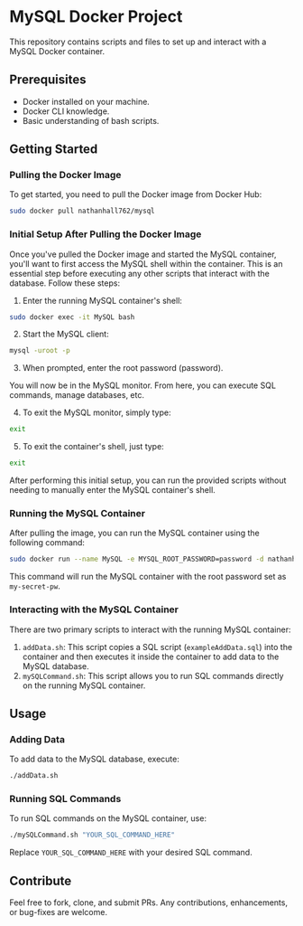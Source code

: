 
# MySQL Docker Project

This repository contains scripts and files to set up and interact with a MySQL Docker container.

## Prerequisites

- Docker installed on your machine.
- Docker CLI knowledge.
- Basic understanding of bash scripts.

## Getting Started

### Pulling the Docker Image

To get started, you need to pull the Docker image from Docker Hub:

```bash
sudo docker pull nathanhall762/mysql
```

### Initial Setup After Pulling the Docker Image

Once you've pulled the Docker image and started the MySQL container, you'll want to first access the MySQL shell within the container. This is an essential step before executing any other scripts that interact with the database. Follow these steps:

1. Enter the running MySQL container's shell:

```bash
sudo docker exec -it MySQL bash
```

2. Start the MySQL client:

```bash
mysql -uroot -p
```

3. When prompted, enter the root password (password).

You will now be in the MySQL monitor. From here, you can execute SQL commands, manage databases, etc.

4. To exit the MySQL monitor, simply type:

```bash
exit
```
5. To exit the container's shell, just type:

```bash
exit
```

After performing this initial setup, you can run the provided scripts without needing to manually enter the MySQL container's shell.

### Running the MySQL Container

After pulling the image, you can run the MySQL container using the following command:

```bash
sudo docker run --name MySQL -e MYSQL_ROOT_PASSWORD=password -d nathanhall762/mysql
```

This command will run the MySQL container with the root password set as `my-secret-pw`.

### Interacting with the MySQL Container

There are two primary scripts to interact with the running MySQL container:

1. `addData.sh`: This script copies a SQL script (`exampleAddData.sql`) into the container and then executes it inside the container to add data to the MySQL database.
2. `mySQLCommand.sh`: This script allows you to run SQL commands directly on the running MySQL container.

## Usage

### Adding Data

To add data to the MySQL database, execute:

```bash
./addData.sh
```

### Running SQL Commands

To run SQL commands on the MySQL container, use:

```bash
./mySQLCommand.sh "YOUR_SQL_COMMAND_HERE"
```

Replace `YOUR_SQL_COMMAND_HERE` with your desired SQL command.

## Contribute

Feel free to fork, clone, and submit PRs. Any contributions, enhancements, or bug-fixes are welcome.

